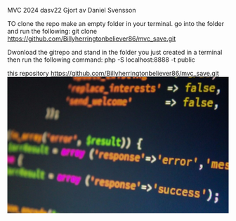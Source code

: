 
MVC 2024
dasv22
Gjort av Daniel Svensson

TO clone the repo make an empty folder in your terminal.
go into the folder and run the following:
git clone https://github.com/Billyherringtonbeliever86/mvc_save.git

Dwonload the gitrepo and stand in the folder you just created in a terminal then run the following command: php -S localhost:8888 -t public

this repository https://github.com/Billyherringtonbeliever86/mvc_save.git
![Alt text](./public/img/php-code.jpeg)


